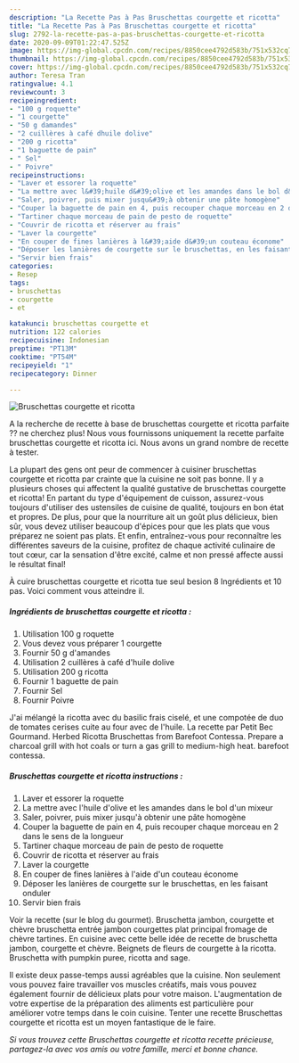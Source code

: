 ```yaml
---
description: "La Recette Pas à Pas Bruschettas courgette et ricotta"
title: "La Recette Pas à Pas Bruschettas courgette et ricotta"
slug: 2792-la-recette-pas-a-pas-bruschettas-courgette-et-ricotta
date: 2020-09-09T01:22:47.525Z
image: https://img-global.cpcdn.com/recipes/8850cee4792d583b/751x532cq70/bruschettas-courgette-et-ricotta-photo-principale-de-la-recette.jpg
thumbnail: https://img-global.cpcdn.com/recipes/8850cee4792d583b/751x532cq70/bruschettas-courgette-et-ricotta-photo-principale-de-la-recette.jpg
cover: https://img-global.cpcdn.com/recipes/8850cee4792d583b/751x532cq70/bruschettas-courgette-et-ricotta-photo-principale-de-la-recette.jpg
author: Teresa Tran
ratingvalue: 4.1
reviewcount: 3
recipeingredient:
- "100 g roquette"
- "1 courgette"
- "50 g damandes"
- "2 cuillères à café dhuile dolive"
- "200 g ricotta"
- "1 baguette de pain"
- " Sel"
- " Poivre"
recipeinstructions:
- "Laver et essorer la roquette"
- "La mettre avec l&#39;huile d&#39;olive et les amandes dans le bol d&#39;un mixeur"
- "Saler, poivrer, puis mixer jusqu&#39;à obtenir une pâte homogène"
- "Couper la baguette de pain en 4, puis recouper chaque morceau en 2 dans le sens de la longueur"
- "Tartiner chaque morceau de pain de pesto de roquette"
- "Couvrir de ricotta et réserver au frais"
- "Laver la courgette"
- "En couper de fines lanières à l&#39;aide d&#39;un couteau économe"
- "Déposer les lanières de courgette sur le bruschettas, en les faisant onduler"
- "Servir bien frais"
categories:
- Resep
tags:
- bruschettas
- courgette
- et

katakunci: bruschettas courgette et 
nutrition: 122 calories
recipecuisine: Indonesian
preptime: "PT13M"
cooktime: "PT54M"
recipeyield: "1"
recipecategory: Dinner

---
```



![Bruschettas courgette et ricotta](https://img-global.cpcdn.com/recipes/8850cee4792d583b/751x532cq70/bruschettas-courgette-et-ricotta-photo-principale-de-la-recette.jpg)

A la recherche de recette à base de bruschettas courgette et ricotta parfaite ?? ne cherchez plus! Nous vous fournissons uniquement la recette parfaite bruschettas courgette et ricotta ici. Nous avons un grand nombre de recette à tester.

La plupart des gens ont peur de commencer à cuisiner bruschettas courgette et ricotta par crainte que la cuisine ne soit pas bonne. Il y a plusieurs choses qui affectent la qualité gustative de bruschettas courgette et ricotta! En partant du type d'équipement de cuisson, assurez-vous toujours d'utiliser des ustensiles de cuisine de qualité, toujours en bon état et propres. De plus, pour que la nourriture ait un goût plus délicieux, bien sûr, vous devez utiliser beaucoup d'épices pour que les plats que vous préparez ne soient pas plats. Et enfin, entraînez-vous pour reconnaître les différentes saveurs de la cuisine, profitez de chaque activité culinaire de tout cœur, car la sensation d'être excité, calme et non pressé affecte aussi le résultat final!

<!--inarticleads1-->

À cuire bruschettas courgette et ricotta tue seul besion 8 Ingrédients et 10 pas. Voici comment vous atteindre il.

##### Ingrédients de bruschettas courgette et ricotta :

1. Utilisation 100 g roquette
1. Vous devez vous préparer 1 courgette
1. Fournir 50 g d&#39;amandes
1. Utilisation 2 cuillères à café d&#39;huile dolive
1. Utilisation 200 g ricotta
1. Fournir 1 baguette de pain
1. Fournir  Sel
1. Fournir  Poivre


J&#39;ai mélangé la ricotta avec du basilic frais ciselé, et une compotée de duo de tomates cerises cuite au four avec de l&#39;huile. La recette par Petit Bec Gourmand. Herbed Ricotta Bruschettas from Barefoot Contessa. Prepare a charcoal grill with hot coals or turn a gas grill to medium-high heat. barefoot contessa. 

<!--inarticleads2-->

##### Bruschettas courgette et ricotta instructions :

1. Laver et essorer la roquette
1. La mettre avec l&#39;huile d&#39;olive et les amandes dans le bol d&#39;un mixeur
1. Saler, poivrer, puis mixer jusqu&#39;à obtenir une pâte homogène
1. Couper la baguette de pain en 4, puis recouper chaque morceau en 2 dans le sens de la longueur
1. Tartiner chaque morceau de pain de pesto de roquette
1. Couvrir de ricotta et réserver au frais
1. Laver la courgette
1. En couper de fines lanières à l&#39;aide d&#39;un couteau économe
1. Déposer les lanières de courgette sur le bruschettas, en les faisant onduler
1. Servir bien frais


Voir la recette (sur le blog du gourmet). Bruschetta jambon, courgette et chèvre bruschetta entrée jambon courgettes plat principal fromage de chèvre tartines. En cuisine avec cette belle idée de recette de bruschetta jambon, courgette et chèvre. Beignets de fleurs de courgette à la ricotta. Bruschetta with pumpkin puree, ricotta and sage. 

<!--inarticleads1-->

<p>
Il existe deux passe-temps aussi agréables que la cuisine. Non seulement vous pouvez faire travailler vos muscles créatifs, mais vous pouvez également fournir de délicieux plats pour votre maison. L'augmentation de votre expertise de la préparation des aliments est particulière pour améliorer votre temps dans le coin cuisine. Tenter une recette Bruschettas courgette et ricotta est un moyen fantastique de le faire.
</p>

<p>
<i>Si vous trouvez cette Bruschettas courgette et ricotta recette précieuse, partagez-la avec vos amis ou votre famille, merci et bonne chance.</i>
</p>
